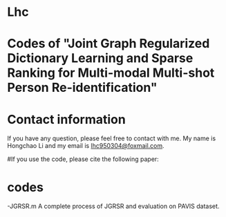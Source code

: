# Lhc
# Codes of "Joint Graph Regularized Dictionary Learning and Sparse Ranking for Multi-modal Multi-shot Person Re-identification"

# Contact information
If you have any question, please feel free to contact with me. My name is Hongchao Li and my email is lhc950304@foxmail.com.

#If you use the code, please cite the following paper:


# codes
-JGRSR.m  A complete process of JGRSR and evaluation on PAVIS dataset.

